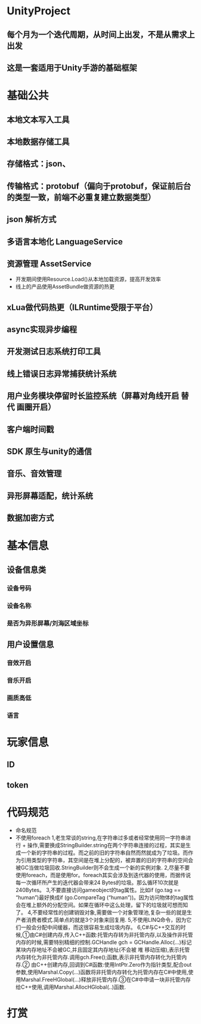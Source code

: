 # UnityProject

## 每个月为一个迭代周期，从时间上出发，不是从需求上出发
## 这是一套适用于Unity手游的基础框架

# 基础公共
## 本地文本写入工具
## 本地数据存储工具
## 存储格式：json、
## 传输格式：protobuf（偏向于protobuf，保证前后台的类型一致，前端不必重复建立数据类型）
## json 解析方式
## 多语言本地化 LanguageService
## 资源管理 AssetService 
- 开发期间使用Resource.Load()从本地加载资源，提高开发效率
- 线上的产品使用AssetBundle做资源的热更
## xLua做代码热更（ILRuntime受限于平台）
## async实现异步编程
## 开发测试日志系统打印工具
## 线上错误日志异常捕获统计系统 
## 用户业务模块停留时长监控系统（屏幕对角线开启 替代 画圈开启）
## 客户端时间戳
## SDK 原生与unity的通信 
## 音乐、音效管理
## 异形屏幕适配，统计系统
## 数据加密方式

# 基本信息
## 设备信息类
### 设备号码
### 设备名称
### 是否为异形屏幕/刘海区域坐标

## 用户设置信息
### 音效开启
### 音乐开启
### 画质高低
### 语言


# 玩家信息
## ID
## token



# 代码规范
- 命名规范
- 不使用foreach
1,老生常谈的string,在字符串过多或者经常使用同一字符串进行 + 操作,需要换成StringBuilder.string在两个字符串连接的过程，其实是生成一个新的字符串的过程。而之前的旧的字符串自然而然就成为了垃圾。而作为引用类型的字符串，其空间是在堆上分配的，被弃置的旧的字符串的空间会被GC当做垃圾回收.StringBuilder则不会生成一个新的实例对象.
2,尽量不要使用foreach，而是使用for。foreach其实会涉及到迭代器的使用，而据传说每一次循环所产生的迭代器会带来24 Bytes的垃圾。那么循环10次就是240Bytes。
3,不要直接访问gameobject的tag属性。比如if (go.tag == “human”)最好换成if (go.CompareTag (“human”))。因为访问物体的tag属性会在堆上额外的分配空间。如果在循环中这么处理，留下的垃圾就可想而知了。
4,不要经常性的创建销毁对象,需要做一个对象管理池,复杂一些的就是生产者消费者模式.简单点的就是3个对象来回复用.
5,不使用LINQ命令，因为它们一般会分配中间缓器，而这很容易生成垃圾内存。
6,C#与C++交互的时候,①由C#创建内存,传入C++函数:托管内存转为非托管内存,以及操作非托管内存的时候,需要特别精细的控制.GCHandle gch = GCHandle.Alloc(...)标记某块内存地址不会被GC,并且固定其内存地址(不会被 堆 移动压缩),表示托管内存转化为非托管内存.调用gch.Free();函数,表示非托管内存转化为托管内存.②  由C++创建内存,回调到C#函数:使用IntPtr.Zero作为指针类型,配合out参数,使用Marshal.Copy(...)函数将非托管内存转化为托管内存在C#中使用,使用Marshal.FreeHGlobal(...)释放非托管内存.③在C#中申请一块非托管内存给C++使用,调用Marshal.AllocHGlobal(..)函数.

# 打赏